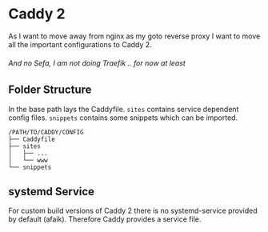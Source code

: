 Caddy 2
=======

As I want to move away from nginx as my goto reverse proxy I want to move all the important configurations to Caddy 2.

###### And no Sefa, I am not doing Traefik .. for now at least

## Folder Structure
In the base path lays the Caddyfile.
`sites` contains service dependent config files.
`snippets` contains some snippets which can be imported.

```
/PATH/TO/CADDY/CONFIG
├── Caddyfile
├── sites
│   ├── ...
│   └── www
└── snippets
```

## systemd Service
For custom build versions of Caddy 2 there is no systemd-service provided by default (afaik).
Therefore Caddy provides a service file.
